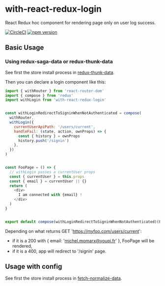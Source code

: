 # with-react-redux-login

React Redux hoc component for rendering page only on user log success.

[![CircleCI](https://circleci.com/gh/betagouv/with-react-redux-login/tree/master.svg?style=svg)](https://circleci.com/gh/betagouv/with-react-redux-login/tree/master)
[![npm version](https://img.shields.io/npm/v/with-react-redux-login.svg?style=flat-square)](https://npmjs.org/package/with-react-redux-login)

## Basic Usage

### Using redux-saga-data or redux-thunk-data

See first the store install process in [redux-thunk-data](https://github.com/betagouv/redux-thunk-data).

Then you can declare a login component like this:

```javascript
import { withRouter } from 'react-router-dom'
import { compose } from 'redux'
import withLogin from 'with-react-redux-login'


const withLoginRedirectToSigninWhenNotAuthenticated = compose(
  withRouter,
  withLogin({
    currentUserApiPath: '/users/current',
    handleFail: (state, action, ownProps) => {
      const { history } = ownProps
      history.push('/signin')
    },
  })
)


const FooPage = () => {
  // withLogin passes a currentUser props
  const { currentUser } = this.props
  const { email } = currentUser || {}
  return (
    <div>
      I am connected with {email} !
    </div>
  )
}


export default compose(withLoginRedirectToSigninWhenNotAuthenticated)(FooPage)
```

Depending on what returns GET 'https://myfoo.com/users/current':

  - if it is a 200 with { email: 'michel.momarx@youpi.fr' }, FooPage will be rendered,
  - if it is a 400, app will redirect to '/signin' page.

## Usage with config

See first the store install process in [fetch-normalize-data](https://github.com/betagouv/fetch-normalize-data).
